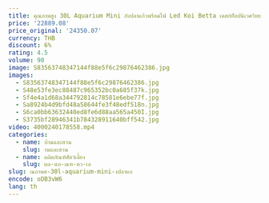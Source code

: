```yaml
---
title: คุณภาพสูง 30L Aquarium Mini ถังปลาแก้วพร้อมไฟ Led Koi Betta เดสก์ท็อปนิเวศวิทยาถังปลาขนาดเล็ก
price: '22889.08'
price_original: '24350.07'
currency: THB
discount: 6%
rating: 4.5
volume: 90
image: S83563748347144f88e5f6c29876462386.jpg
images:
  - S83563748347144f88e5f6c29876462386.jpg
  - S48e53fe3ec88487c965352bc0a685f37k.jpg
  - Sf4e4a1d68a344792814c78581e6ebe77f.jpg
  - Sa8924b4d9bfd48a58644fe3f48edf518n.jpg
  - S6ca0bb63632440ed8fe6d88aa565a450I.jpg
  - S3735bf28946341b784328911640bff542.jpg
video: 4000240178558.mp4
categories:
  - name: บ้านและสวน
    slug: านและสวน
  - name: ผลิตภัณฑ์สัตว์เลี้ยง
    slug: ผล-ตภ-ณฑ-ตว-เล
slug: ณภาพส-30l-aquarium-mini-งปลาแก
encode: oDB3vW6
lang: th
---
```

  